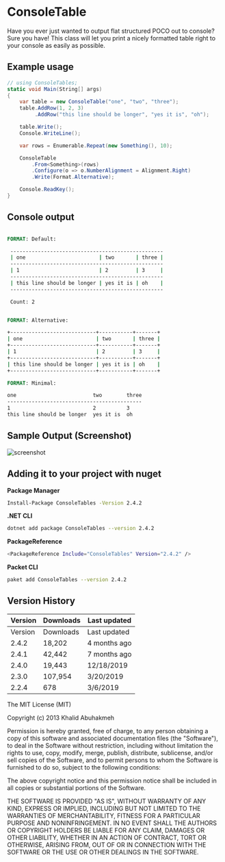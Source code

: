 # ConsoleTable

Have you ever just wanted to output flat structured POCO out to console? Sure you have! This class will let you print a nicely formatted table right to your console as easily as possible.

## Example usage
```csharp
// using ConsoleTables;
static void Main(String[] args)
{
    var table = new ConsoleTable("one", "two", "three");
    table.AddRow(1, 2, 3)
         .AddRow("this line should be longer", "yes it is", "oh");

    table.Write();
    Console.WriteLine();

    var rows = Enumerable.Repeat(new Something(), 10);

    ConsoleTable
        .From<Something>(rows)
        .Configure(o => o.NumberAlignment = Alignment.Right)
        .Write(Format.Alternative);

    Console.ReadKey();
}
```

## Console output
```bat

FORMAT: Default:

 --------------------------------------------------
 | one                        | two       | three |
 --------------------------------------------------
 | 1                          | 2         | 3     |
 --------------------------------------------------
 | this line should be longer | yes it is | oh    |
 --------------------------------------------------

 Count: 2


FORMAT: Alternative:

+----------------------------+-----------+-------+
| one                        | two       | three |
+----------------------------+-----------+-------+
| 1                          | 2         | 3     |
+----------------------------+-----------+-------+
| this line should be longer | yes it is | oh    |
+----------------------------+-----------+-------+

FORMAT: Minimal:

one                         two        three
--------------------------------------------
1                           2          3
this line should be longer  yes it is  oh
```

## Sample Output (Screenshot)

![screenshot](https://github.com/khalidabuhakmeh/ConsoleTables/blob/master/screenshot.PNG?raw=true)

## Adding it to your project with nuget

**Package Manager**

```sh
Install-Package ConsoleTables -Version 2.4.2
```

**.NET CLI**

```sh
dotnet add package ConsoleTables --version 2.4.2
```
**PackageReference**

```sh
<PackageReference Include="ConsoleTables" Version="2.4.2" />
```
**Packet CLI**

```sh
paket add ConsoleTables --version 2.4.2
```

## Version History

| Version       | Downloads    | Last updated  |
| ------------- |--------------|---------------|
| Version       |Downloads	   |Last updated   |
| 2.4.2 	    |18,202 	   |4 months ago   |
| 2.4.1 	    |42,442 	   |7 months ago   |
| 2.4.0 	    |19,443 	   |12/18/2019     |
| 2.3.0 	    |107,954 	   |3/20/2019 	   |
| 2.2.4 	    |678           |3/6/2019       |

The MIT License (MIT)

Copyright (c) 2013 Khalid Abuhakmeh

Permission is hereby granted, free of charge, to any person obtaining a copy
of this software and associated documentation files (the "Software"), to deal
in the Software without restriction, including without limitation the rights
to use, copy, modify, merge, publish, distribute, sublicense, and/or sell
copies of the Software, and to permit persons to whom the Software is
furnished to do so, subject to the following conditions:

The above copyright notice and this permission notice shall be included in
all copies or substantial portions of the Software.

THE SOFTWARE IS PROVIDED "AS IS", WITHOUT WARRANTY OF ANY KIND, EXPRESS OR
IMPLIED, INCLUDING BUT NOT LIMITED TO THE WARRANTIES OF MERCHANTABILITY,
FITNESS FOR A PARTICULAR PURPOSE AND NONINFRINGEMENT. IN NO EVENT SHALL THE
AUTHORS OR COPYRIGHT HOLDERS BE LIABLE FOR ANY CLAIM, DAMAGES OR OTHER
LIABILITY, WHETHER IN AN ACTION OF CONTRACT, TORT OR OTHERWISE, ARISING FROM,
OUT OF OR IN CONNECTION WITH THE SOFTWARE OR THE USE OR OTHER DEALINGS IN
THE SOFTWARE.
